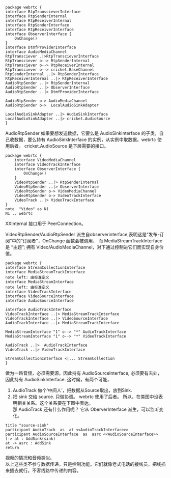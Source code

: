 ```plantuml
package webrtc {
interface RtpTranscieverInterface
interface RtpSenderInternal
interface RtpReceiverInternal
interface RtpSenderInterface
interface RtpReceiverInterface
interface ObserverInterface {
    OnChange()
}
interface DtmfProviderInterface
interface AudioMediaChannel
RtpTransciever .|>RtpTranscieverInterface
RtpTransciever o--> RtpSenderInternal
RtpTransciever o--> RtpReceiverInternal
RtpTransciever o--> cricket.BaseChannel
RtpSenderInternal ..|> RtpSenderInterface
RtpReceiverInternal ..|> RtpReceiverInterface
AudioRtpSender ..|> RtpSenderInternal
AudioRtpSender ..|> ObserverInterface
AudioRtpSender ..|> DtmfProviderInterface

AudioRtpSender o-> AudioMediaChannel
AudioRtpSender o->  LocalAudioSinkAdapter

LocalAudioSinkAdapter ..|> AudioSinkInterface
LocalAudioSinkAdapter ..|> cricket.AudioSource
}
```
AudioRtpSender 如果要想发送数据，它要么是 AudioSinkInterface 的子类，自己收数据，要么持有 AudioSinkInterface 的实例，从实例中取数据。webrtc 使用后者。 
cricket.AudioSource 是下层需要的接口。  
```plantuml
package webrtc {
    interface VideoMediaChannel
    interface VideoTrackInterface
    interface ObserverInterface {
        OnChange()
    }
    VideoRtpSender ..|> RtpSenderInternal
    VideoRtpSender ..|> ObserverInterface
    VideoRtpSender o-> VideoMediaChannel
    VideoRtpSender o-> VideoTrackInterface
    VideoTrack ..|> VideoTrackInterface
}
note  "Video" as N1
N1 .. webrtc
```
XXInternal 接口用于 PeerConnection。  

VideoRtpSender/AudioRtpSender 派生自observerinterface,表明这是“发布-订阅”中的“订阅者”，OnChange 函数会被调用， 而 MediaStreamTrackInterface 是 “主题”; 拥有 Video/AudioMediaChannel，对下通过控制进它们而实现自身价值。
  

```plantuml
package webrtc {
interface StreamCollectionInterface
interface MediaStreamTrackInterface
note left: 由标准定义
interface MediaStreamInterface
note left: 由标准定义
interface VideoTrackInterface
interface VideoSourceInterface
interface AudioSourceInterface

interface AudioTrackInterface
VideoTrackInterface ..|> MediaStreamTrackInterface
VideoTrackInterface ..|> VideoSourceInterface
AudioTrackInterface ..|> MediaStreamTrackInterface

MediaStreamInterface "1" o--> "*" AudioTrackInterface
MediaStreamInterface "1" o--> "*" VideoTrackInterface

AudioTrack ..|>  AudioTrackInterface
VideoTrack ..|> VideoTrackInterface

StreamCollectionInterface <|... StreamCollection
}
```
做为一路音频，必须需要源，因此持有 AudioSourceInterface, 必须要有去处， 因此持有 AudioSinkInterface. 这时候，有两个可能，
1. AudioTrack 做个‘中间人’，把数据从Source取出，放到Sink.
1. 把 sink 交给 source. 只做协调。
webrtc 使用了后者。 所以，在类图中没表明相关关系。这个关系要在下图中表达。  
那 AudioTrack 还有什么作用呢？ 它从 OberverInterface 派生，可以监听变化。

```plantuml
title "source-sink"
participant AudioTrack  as  at <<AudioTrackInterface>>
participant AudioSourceInterface  as  asrc <<AudioSourceInterface>>
[-> at : AddSink(sink)
at -> asrc : AddSink
return 
```
视频的情况和音频类似。  
以上这些类不参与数据传递，只是控制功能。它们就像老式电话的接线员，把线插来插去就行。不客线路中传递的内容。  
